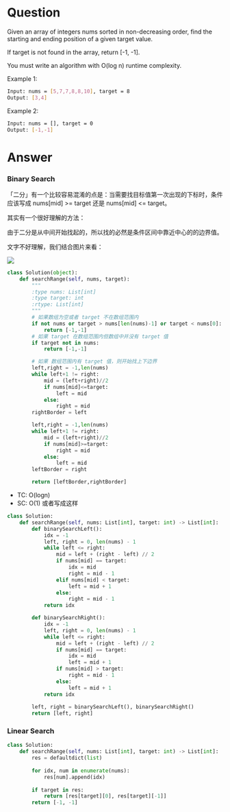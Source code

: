 # Question

Given an array of integers nums sorted in non-decreasing order, find the starting and ending position of a given target value.

If target is not found in the array, return [-1, -1].

You must write an algorithm with O(log n) runtime complexity.

Example 1:
```bash
Input: nums = [5,7,7,8,8,10], target = 8
Output: [3,4]
```

Example 2:
```bash
Input: nums = [], target = 0
Output: [-1,-1]
```

# Answer

### Binary Search

「二分」有一个比较容易混淆的点是：当需要找目标值第一次出现的下标时，条件应该写成 nums[mid] >= target  还是 nums[mid] <= target。

其实有一个很好理解的方法：

由于二分是从中间开始找起的，所以找的必然是条件区间中靠近中心的的边界值。

文字不好理解，我们结合图片来看：

![](https://pic.leetcode-cn.com/1617453327-bzDAuB-image.png)

```python
class Solution(object):
    def searchRange(self, nums, target):
        """
        :type nums: List[int]
        :type target: int
        :rtype: List[int]
        """
        # 如果数组为空或者 target 不在数组范围内
        if not nums or target > nums[len(nums)-1] or target < nums[0]:
            return [-1,-1]
        # 如果 target 在数组范围内但数组中并没有 target 值
        if target not in nums:
            return [-1,-1]

        # 如果 数组范围内有 target 值，则开始找上下边界
        left,right = -1,len(nums)    
        while left+1 != right:
            mid = (left+right)//2
            if nums[mid]<=target:
                left = mid
            else:
                right = mid
        rightBorder = left

        left,right = -1,len(nums)     
        while left+1 != right:
            mid = (left+right)//2
            if nums[mid]>=target:
                right = mid
            else:
                left = mid
        leftBorder = right

        return [leftBorder,rightBorder]

```
- TC: O(logn)
- SC: O(1)
或者写成这样
```python
class Solution:
    def searchRange(self, nums: List[int], target: int) -> List[int]:
        def binarySearchLeft():
            idx = -1
            left, right = 0, len(nums) - 1
            while left <= right:
                mid = left + (right - left) // 2
                if nums[mid] == target:
                    idx = mid
                    right = mid - 1
                elif nums[mid] < target: 
                    left = mid + 1
                else: 
                    right = mid - 1
            return idx

        def binarySearchRight():
            idx = -1
            left, right = 0, len(nums) - 1
            while left <= right:
                mid = left + (right - left) // 2
                if nums[mid] == target:
                    idx = mid
                    left = mid + 1
                if nums[mid] > target: 
                    right = mid - 1
                else: 
                    left = mid + 1
            return idx
        
        left, right = binarySearchLeft(), binarySearchRight()
        return [left, right]
```

### Linear Search
```python
class Solution:
    def searchRange(self, nums: List[int], target: int) -> List[int]:
        res = defaultdict(list)
        
        for idx, num in enumerate(nums):
            res[num].append(idx)
        
        if target in res:
            return [res[target][0], res[target][-1]]
        return [-1, -1]
```
